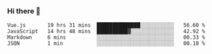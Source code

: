 ### Hi there 👋

<!--
**xin-code/Xin-code** is a ✨ _special_ ✨ repository because its `README.md` (this file) appears on your GitHub profile.

Here are some ideas to get you started:
<!--START_SECTION:waka-->
```text
Vue.js       19 hrs 31 mins  ██████████████░░░░░░░░░░░   56.60 % 
JavaScript   14 hrs 48 mins  ██████████▓░░░░░░░░░░░░░░   42.92 % 
Markdown     6 mins          ░░░░░░░░░░░░░░░░░░░░░░░░░   00.33 % 
JSON         1 min           ░░░░░░░░░░░░░░░░░░░░░░░░░   00.10 % 
```
<!--END_SECTION:waka-->
